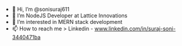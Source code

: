 - 👋 Hi, I’m @sonisuraj611
- 🌱 I’m NodeJS Developer at Lattice Innovations
- 👀 I’m interested in MERN stack development
- 📫 How to reach me > Linkedin - www.linkedin.com/in/suraj-soni-3440471ba


